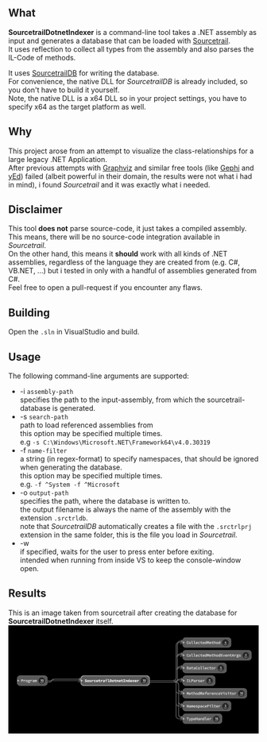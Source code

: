 ﻿What
----
**SourcetrailDotnetIndexer** is a command-line tool takes a .NET assembly as input and generates a database that can be loaded with [Sourcetrail](https://www.sourcetrail.com/).\
It uses reflection to collect all types from the assembly and also parses the IL-Code of methods.

It uses [SourcetrailDB](https://github.com/CoatiSoftware/SourcetrailDB) for writing the database.\
For convenience, the native DLL for *SourcetrailDB* is already included, so you don't have to build it yourself.\
Note, the native DLL is a x64 DLL so in your project settings, you have to specify x64 as the target platform as well.

Why
---
This project arose from an attempt to visualize the class-relationships for a large legacy .NET Application.\
After previous attempts with [Graphviz](https://graphviz.org/) and similar free tools (like [Gephi](https://gephi.org/) and [yEd](https://www.yworks.com/products/yed)) failed
(albeit powerful in their domain, the results were not what i had in mind), i found *Sourcetrail* and it was exactly what i needed.

Disclaimer
----------
This tool **does not** parse source-code, it just takes a compiled assembly.\
This means, there will be no source-code integration available in *Sourcetrail*.\
On the other hand, this means it **should** work with all kinds of .NET assemblies, 
regardless of the language they are created from (e.g. C#, VB.NET, ...)
but i tested in only with a handful of assemblies generated from C#.\
Feel free to open a pull-request if you encounter any flaws.

Building
--------
Open the `.sln` in VisualStudio and build.

Usage
-----
The following command-line arguments are supported:

* -i `assembly-path` \
  specifies the path to the input-assembly, from which the sourcetrail-database is generated.
* -s `search-path`\
  path to load referenced assemblies from \
  this option may be specified multiple times.\
  e.g `-s C:\Windows\Microsoft.NET\Framework64\v4.0.30319`
* -f `name-filter`\
  a string (in regex-format) to specify namespaces, that should be ignored when generating the database. \
  this option may be specified multiple times. \
  e.g. `-f ^System -f ^Microsoft`
* -o `output-path`\
  specifies the path, where the database is written to.\
  the output filename is always the name of the assembly with the extension `.srctrldb`.\
  note that *SourcetrailDB* automatically creates a file with the `.srctrlprj` extension in the same folder,
  this is the file you load in *Sourcetrail*.
* -w\
  if specified, waits for the user to press enter before exiting.\
  intended when running from inside VS to keep the console-window open.

Results
-------
This is an image taken from sourcetrail after creating the database for **SourcetrailDotnetIndexer** itself.
![Screenshot](./Indexer-Classes.png)

